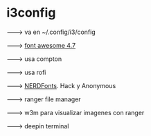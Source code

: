 # i3config
---> va en ~/.config/i3/config

---> [font awesome 4.7](https://github.com/FortAwesome/Font-Awesome/releases/tag/v4.7.0)

---> usa compton

---> usa rofi

---> [NERDFonts](https://www.nerdfonts.com/#downloads). Hack y Anonymous

---> ranger file manager

---> w3m para visualizar imagenes con ranger

---> deepin terminal
